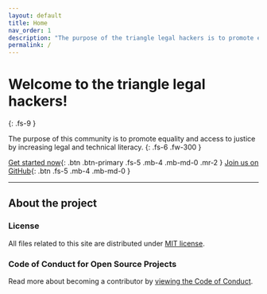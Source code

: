 ```yaml
---
layout: default
title: Home
nav_order: 1
description: "The purpose of the triangle legal hackers is to promote equality and access to justice by increasing legal and technical literacy."
permalink: /
---
```


# Welcome to the triangle legal hackers!
{: .fs-9 }

The purpose of this community is to promote equality and access to justice by increasing legal and technical literacy.
{: .fs-6 .fw-300 }

[Get started now](/lh/docs/getting-started/){: .btn .btn-primary .fs-5 .mb-4 .mb-md-0 .mr-2 } [Join us on GitHub](https://github.com/halkypi/lh){: .btn .fs-5 .mb-4 .mb-md-0 }

---

## About the project

### License

All files related to this site are distributed under [MIT license](https://github.com/halkypi/lh/blob/gh-pages/LICENSE).

### Code of Conduct for Open Source Projects

Read more about becoming a contributor by [viewing the Code of Conduct](https://github.com/halkypi/lh/blob/gh-pages/CODE_OF_CONDUCT.md).
